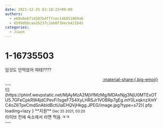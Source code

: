 ```yaml
---
date: 2021-12-25 03:18:22+09:00
authors:
  - e68e0e671d307bdfffcec14b851669a6
  - 6599dbbcaa26237c2ab0f3becb421b45
categories:
  - Jiwon
---
```


# 1-16735503

<div class="post-container" markdown="1">
<div class="content-container md-sidebar__scrollwrap" markdown="1">

암것도 안먹었어 여태????

</div>
</div>

<div style="text-align: right;" markdown="1">
<a href="https://weverse.io/fromis9/fanpost/1-16735503" style="text-align: right;">:material-share:{.big-emoji}</a>
</div>
---

<div class="comments-container md-sidebar__scrollwrap" markdown="1">
<div class="comment" markdown="1">
<div class='id-container' markdown="1">
![](https://phinf.wevpstatic.net/MjAyMzA2MjVfMzMg/MDAxNjg3NjU0MTExOTU5.7GFeCpkRW4jdCPevFi1sgeF7S4XyLHRSJr1VOBRp7gEg.mY0LxqknzXmYC4oZ6TpxCmdSnAbldBctUiaEHQVjHkgg.JPEG/image.jpg?type=s72){ pfp loading=lazy }
**<span class="artist">지원</span>** <small>Dec 25 2021, 03:20</small><br>
</div>
<div class='comment-body' markdown="1">
라이브 전에 숙소에서 라면 먹음 ㅋㅋ
</div>
</div>
</div>
---
